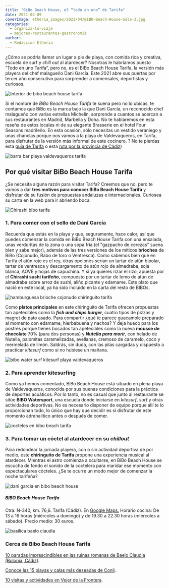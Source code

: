 ```yaml
---
title: "BiBo Beach House, el “todo en uno” de Tarifa"
date: 2021-04-09
coverImage: etheria_images/2021/04/BIBO-Beach-House-Sala-3.jpg
categories: 
  - organiza-tu-viaje
  - mejores-restaurantes-gastronomia
author: 
  - Redaccion Etheria
---
```


¿Cómo se podría llamar un lugar a pie de playa, con comida rica y creativa, escuela de surf y _chill out_ al atardecer? Nosotras le habríamos puesto “Todo en uno Tarifa”, pero no, es el BiBo Beach House Tarifa, la versión más playera del chef malagueño Dani García. Este 2021 abre sus puertas por tercer año consecutivo para sorprender a comensales, deportistas y curiosos.

![Interior de bibo beach house tarifa](etheria_images/2021/04/BIBO-Beach-House-Sala-tarifa.jpg "Interior del Bibo Beach House Tarifa.")

Si el nombre de _BiBo Beach House_ _Tarifa_ te suena pero no lo ubicas, te contamos que 
BiBo es la marca bajo la que Dani García, un reconocido chef malagueño con varias 
estrellas Michelin, sorprende a cuantos se acercan a sus restaurantes en Madrid, 
Marbella y Doha. No te hablaremos en esta reseña de estos locales ni de su elegante 
Brasserie en el hotel Four Seasons madrileño. En esta ocasión, sólo necesitas un vestido 
veraniego y unas chanclas porque nos vamos a la playa de Valdevaqueros, en Tarifa, para 
disfrutar de la versión más informal de este cocinero. ? No te pierdas esta [guía de 
Tarifa](https://etheriamagazine.com/2020/07/06/viajes-por-espana-tarifa-con-amigas-aires-de-windsurf/) 
o esta [ruta por la provincia de 
Cádiz](https://etheriamagazine.com/2019/05/20/viajar-con-amigas-que-hacer-en-cadiz/)) 

![barra bar playa valdevaqueros tarifa](etheria_images/2021/04/BIBO-Beach-House-Barra-tarifa.jpg "Barra del Beach House Tarifa.")

## Por qué visitar BiBo Beach House Tarifa

¿Se necesita alguna razón para visitar Tarifa? Creemos que no, pero te vamos a dar 
**tres motivos para conocer BiBo Beach House Tarifa** y disfrutar de su fusión de 
propuestas andaluzas e internacionales. Curiosea su carta en la web para ir abriendo 
boca. 

![Chirashi bibo tarifa](etheria_images/2021/04/BIBO-Tarifa-atun-Chirashi.jpg "Chirashi, uno de los platos estrella de Bibo Beach House Tarifa.")

### 1\. Para comer con el sello de Dani García

Recuerda que estás en la playa y que, seguramente, hace calor, así que puedes comenzar 
la comida en BiBo Beach House Tarifa con una ensalada, unas verduritas de la zona o una 
sopa fría (el "gazpacho de cerezas" suena bien y sabe mejor), además de las tres 
versiones de los míticos **brioches** de BiBo (Cojonudo, Rabo de toro o Ventresca). Como 
sabemos bien que en Tarifa el atún rojo es el rey, otras opciones serían un tartar de 
atún bipolar, tartar de ventresca y descargamento de atún rojo de almadraba, soja 
blanca, AOVE y hojas de capuchina. Y si ya quieres rizar el rizo, apuesta por el 
**Chirashi sushi tarifeño**, compuesto por un tartar de lomo de atún de almadraba sobre 
arroz de sushi, aliño picante y edamame. Este plato que nació en este local, ya ha sido 
incluido en la carta del resto de BIBOs. 

![hamburguesa brioche cojonudo chiringuito tarifa](etheria_images/2021/04/BIBO-Tarifa-Brioche-hamburguesa.jpg "Hamburguesa y mini brioche Cojonudo.")

Como **platos principales** en este chiringuito de Tarifa ofrecen propuestas tan 
apetecibles como la _**fish and chips burger**_, cuatro tipos de pizzas y magret de pato 
asado. Para compartir ¿qué te parece guacamole preparado al momento con edamame, 
hierbabuena y nachos? Y deja hueco para los postres porque tienes bocados tan 
apetecibles como la nueva **mousse de chocolate** 70% (para dos personas) y _**Nutella 
para**_ **_morir_**, con helado de Nutella, palomitas caramelizadas, avellanas, cremoso 
de caramelo, coco y mermelada de limón. Saldrás, sin duda, con las pilas cargadas y 
dispuesto a practicar _kitesurf_ como si no hubiese un mañana. 

![bibo water surf kitesurf playa valdevaqueros](etheria_images/2021/04/BIBO-Beah-House-surf.jpg "BIBO Watersports, deportes acuáticos en la playa Valdevaqueros.")

### 2\. Para aprender kitesurfing

Como ya hemos comentado, BiBo Beach House está situado en plena playa de Valdevaqueros, 
conocida por sus buenas condiciones para la práctica de deportes acuáticos. Por lo 
tanto, no es casual que junto al restaurante se sitúe **BIBO Watersport**, una escuela 
donde iniciarse en _kitesurf_, _surf_ y otras actividades deportivas. No es necesario 
disponer de equipo porque allí te lo proporcionan todo, lo único que hay que decidir es 
si disfrutar de este momento adrenalítico antes o después de comer. 

![cocteles en bibo beach tarifa](etheria_images/2021/04/BIBO-Beach-House-Cocteles-tarifa.jpg "Ver atardecer con un cóctel en la mano, ¿hay algún plan mejor?")

### 3\. Para tomar un cóctel al atardecer en su _chillout_

Para redondear la jornada playera, con o sin actividad deportiva de por medio, este 
**chiringuito de Tarifa** propone una experiencia musical al atardecer. Mientras el 
astro comienza a ocultarse, en BiBo Beach House se escucha de fondo el sonido de la 
coctelera para maridar ese momento con espectaculares cócteles. ¿Se te ocurre un modo 
mejor de comenzar la noche tarifeña? 

![dani garcia en bibo beach house](etheria_images/2021/04/BIBO-Beach-House-Dani-García.jpg "Dani García en BIBO Beach House Tarifa.")

##### BIBO Beach House Tarifa

Ctra. N-340, km. 76,6. Tarifa (Cádiz). En [Google 
Maps.](https://www.google.com/maps/place/BIBO+BEACH+HOUSE+-+TARIFA/@36.0676006,-5.6848304,15z/data=!4m2!3m1!1s0x0:0xe09568052dc21a5d?sa=X&ved=2ahUKEwiO5qr4tNjlAhWs34UKHQEEC8cQ_BIwCnoECA8QCA) 
Horario cocina: De 13 a 16 horas (miércoles a domingo) y de 19.30 a 22.30 horas 
(miércoles a sábado). Precio medio: 30 euros. 

![basilica baelo claudia](etheria_images/2019/08/basilica-baelo-claudia-tarifa.jpg "Basílica de la ciudad romana de Baelo Claudia (Tarifa).")

### Cerca de Bibo Beach House Tarifa

[10 paradas imprescindibles en las ruinas romanas de Baelo Claudia (Bolonia, 
Cádiz)](https://etheriamagazine.com/2019/08/22/guia-que-ver-ruinas-romanas-baelo-claudia-playa-bolonia/). 

[Conoce las 15 playas y calas más deseadas de 
Conil](https://etheriamagazine.com/2021/02/05/mejores-playas-y-calas-de-conil-de-la-frontera/). 

[10 visitas y actividades en Vejer de la 
Frontera](https://etheriamagazine.com/2020/08/11/10-actividades-vejer-de-la-frontera-que-ver-hacer/).
